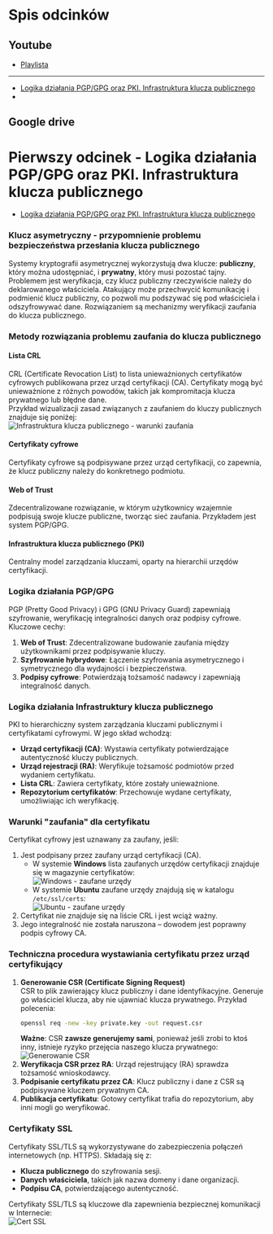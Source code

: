 # Spis odcinków 
## Youtube
- [Playlista](https://youtu.be/nVVoehDwJDY?si=z9MWETbQ4m8muJDB)

---

- [Logika działania PGP/GPG oraz PKI. Infrastruktura klucza publicznego](https://www.youtube.com/watch?v=nVVoehDwJDY&list=PLc0fm8idNdk6kr3svhMCnJ4r2881rh_hx)
- []()

## Google drive

# Pierwszy odcinek - Logika działania PGP/GPG oraz PKI. Infrastruktura klucza publicznego
- [Logika działania PGP/GPG oraz PKI. Infrastruktura klucza publicznego](https://www.youtube.com/watch?v=nVVoehDwJDY&list=PLc0fm8idNdk6kr3svhMCnJ4r2881rh_hx)

### Klucz asymetryczny - przypomnienie problemu bezpieczeństwa przesłania klucza publicznego  
Systemy kryptografii asymetrycznej wykorzystują dwa klucze: **publiczny**, który można udostępniać, i **prywatny**, który musi pozostać tajny. Problemem jest weryfikacja, czy klucz publiczny rzeczywiście należy do deklarowanego właściciela. Atakujący może przechwycić komunikację i podmienić klucz publiczny, co pozwoli mu podszywać się pod właściciela i odszyfrowywać dane. Rozwiązaniem są mechanizmy weryfikacji zaufania do klucza publicznego.


### Metody rozwiązania problemu zaufania do klucza publicznego  
#### Lista CRL  
CRL (Certificate Revocation List) to lista unieważnionych certyfikatów cyfrowych publikowana przez urząd certyfikacji (CA). Certyfikaty mogą być unieważnione z różnych powodów, takich jak kompromitacja klucza prywatnego lub błędne dane.  
Przykład wizualizacji zasad związanych z zaufaniem do kluczy publicznych znajduje się poniżej:  
![Infrastruktura klucza publicznego - warunki zaufania](./pictures/Infrastruktura%20klucza%20publiczneg%20-%20warunki%20zaufania.png)  

#### Certyfikaty cyfrowe  
Certyfikaty cyfrowe są podpisywane przez urząd certyfikacji, co zapewnia, że klucz publiczny należy do konkretnego podmiotu.  

#### Web of Trust  
Zdecentralizowane rozwiązanie, w którym użytkownicy wzajemnie podpisują swoje klucze publiczne, tworząc sieć zaufania. Przykładem jest system PGP/GPG.

#### Infrastruktura klucza publicznego (PKI)  
Centralny model zarządzania kluczami, oparty na hierarchii urzędów certyfikacji.

### Logika działania PGP/GPG  
PGP (Pretty Good Privacy) i GPG (GNU Privacy Guard) zapewniają szyfrowanie, weryfikację integralności danych oraz podpisy cyfrowe. Kluczowe cechy:  
1. **Web of Trust**: Zdecentralizowane budowanie zaufania między użytkownikami przez podpisywanie kluczy.  
2. **Szyfrowanie hybrydowe**: Łączenie szyfrowania asymetrycznego i symetrycznego dla wydajności i bezpieczeństwa.  
3. **Podpisy cyfrowe**: Potwierdzają tożsamość nadawcy i zapewniają integralność danych.

### Logika działania Infrastruktury klucza publicznego  
PKI to hierarchiczny system zarządzania kluczami publicznymi i certyfikatami cyfrowymi. W jego skład wchodzą:  
- **Urząd certyfikacji (CA)**: Wystawia certyfikaty potwierdzające autentyczność kluczy publicznych.  
- **Urząd rejestracji (RA)**: Weryfikuje tożsamość podmiotów przed wydaniem certyfikatu.  
- **Lista CRL**: Zawiera certyfikaty, które zostały unieważnione.  
- **Repozytorium certyfikatów**: Przechowuje wydane certyfikaty, umożliwiając ich weryfikację.


### Warunki "zaufania" dla certyfikatu  
Certyfikat cyfrowy jest uznawany za zaufany, jeśli:  
1. Jest podpisany przez zaufany urząd certyfikacji (CA).  
   - W systemie **Windows** lista zaufanych urzędów certyfikacji znajduje się w magazynie certyfikatów:  
     ![Windows - zaufane urzędy](./pictures/zaufane%20urzedy%20certyfikacji.png)  
   - W systemie **Ubuntu** zaufane urzędy znajdują się w katalogu `/etc/ssl/certs`:  
     ![Ubuntu - zaufane urzędy](./pictures/Inf%20klucza%20publicznego%20-%20Ubuntu.png)  
2. Certyfikat nie znajduje się na liście CRL i jest wciąż ważny.  
3. Jego integralność nie została naruszona – dowodem jest poprawny podpis cyfrowy CA.  

### Techniczna procedura wystawiania certyfikatu przez urząd certyfikujący  
1. **Generowanie CSR (Certificate Signing Request)**  
   CSR to plik zawierający klucz publiczny i dane identyfikacyjne. Generuje go właściciel klucza, aby nie ujawniać klucza prywatnego. Przykład polecenia:  
   ```bash
   openssl req -new -key private.key -out request.csr
   ```  
   **Ważne**: CSR **zawsze generujemy sami**, ponieważ jeśli zrobi to ktoś inny, istnieje ryzyko przejęcia naszego klucza prywatnego:  
   ![Generowanie CSR](./pictures/Generowanie%20CSR.png)  
2. **Weryfikacja CSR przez RA**: Urząd rejestrujący (RA) sprawdza tożsamość wnioskodawcy.  
3. **Podpisanie certyfikatu przez CA**: Klucz publiczny i dane z CSR są podpisywane kluczem prywatnym CA.  
4. **Publikacja certyfikatu**: Gotowy certyfikat trafia do repozytorium, aby inni mogli go weryfikować.

### Certyfikaty SSL  
Certyfikaty SSL/TLS są wykorzystywane do zabezpieczenia połączeń internetowych (np. HTTPS). Składają się z:  
- **Klucza publicznego** do szyfrowania sesji.  
- **Danych właściciela**, takich jak nazwa domeny i dane organizacji.  
- **Podpisu CA**, potwierdzającego autentyczność.  

Certyfikaty SSL/TLS są kluczowe dla zapewnienia bezpiecznej komunikacji w Internecie:  
![Cert SSL](./pictures/cert_SSL.png)
